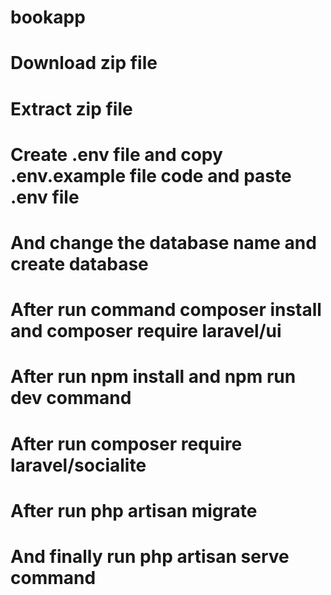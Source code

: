 # bookapp
# Download zip file
# Extract zip file
# Create .env file and copy .env.example file code and paste .env file
# And change the database name and create database
# After run command composer install and composer require laravel/ui
# After run npm install and npm run dev command
# After run composer require laravel/socialite
# After run php artisan migrate
# And finally run php artisan serve command
